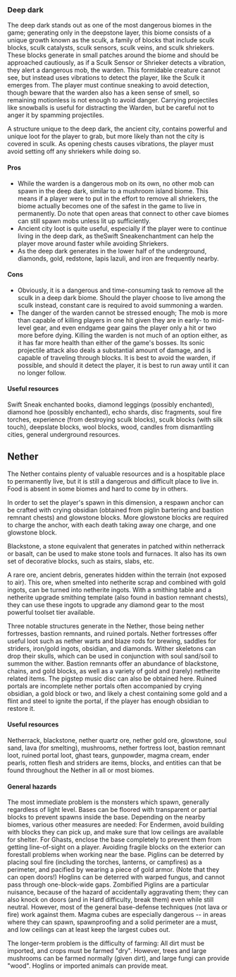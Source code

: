 ### Deep dark
The deep dark stands out as one of the most dangerous biomes in the game; generating only in the deepstone layer, this biome consists of a unique growth known as the sculk, a family of blocks that include sculk blocks, sculk catalysts, sculk sensors, sculk veins, and sculk shriekers. These blocks generate in small patches around the biome and should be approached cautiously, as if a Sculk Sensor or Shrieker detects a vibration, they alert a dangerous mob, the warden. This formidable creature cannot see, but instead uses vibrations to detect the player, like the Sculk it emerges from. The player must continue sneaking to avoid detection, though beware that the warden also has a keen sense of smell, so remaining motionless is not enough to avoid danger. Carrying projectiles like snowballs is useful for distracting the Warden, but be careful not to anger it by spamming projectiles.

A structure unique to the deep dark, the ancient city, contains powerful and unique loot for the player to grab, but more likely than not the city is covered in sculk. As opening chests causes vibrations, the player must avoid setting off any shriekers while doing so.

#### Pros
- While the warden is a dangerous mob on its own, no other mob can spawn in the deep dark, similar to a mushroom island biome. This means if a player were to put in the effort to remove all shriekers, the biome actually becomes one of the safest in the game to live in permanently. Do note that open areas that connect to other cave biomes can still spawn mobs unless lit up sufficiently.
- Ancient city loot is quite useful, especially if the player were to continue living in the deep dark, as theSwift Sneakenchantment can help the player move around faster while avoiding Shriekers.
- As the deep dark generates in the lower half of the underground, diamonds, gold, redstone, lapis lazuli, and iron are frequently nearby.

#### Cons
- Obviously, it is a dangerous and time-consuming task to remove all the sculk in a deep dark biome. Should the player choose to live among the sculk instead, constant care is required to avoid summoning a warden.
- The danger of the warden cannot be stressed enough; The mob is more than capable of killing players in one hit given they are in early- to mid-level gear, and even endgame gear gains the player only a hit or two more before dying. Killing the warden is not much of an option either, as it has far more health than either of the game's bosses. Its sonic projectile attack also deals a substantial amount of damage, and is capable of traveling through blocks. It is best to avoid the warden, if possible, and should it detect the player, it is best to run away until it can no longer follow.

#### Useful resources
Swift Sneak enchanted books, diamond leggings (possibly enchanted), diamond hoe (possibly enchanted), echo shards, disc fragments, soul fire torches, experience (from destroying sculk blocks), sculk blocks (with silk touch), deepslate blocks, wool blocks, wood, candles from dismantling cities, general underground resources.

## Nether
The Nether contains plenty of valuable resources and is a hospitable place to permanently live, but it is still a dangerous and difficult place to live in. Food is absent in some biomes and hard to come by in others. 

In order to set the player's spawn in this dimension, a respawn anchor can be crafted with crying obsidian (obtained from piglin bartering and bastion remnant chests) and glowstone blocks. More glowstone blocks are required to charge the anchor, with each death taking away one charge, and one glowstone block. 

Blackstone, a stone equivalent that generates in patched within netherrack or basalt, can be used to make stone tools and furnaces. It also has its own set of decorative blocks, such as stairs, slabs, etc.

A rare ore, ancient debris, generates hidden within the terrain (not exposed to air). This ore, when smelted into netherite scrap and combined with gold ingots, can be turned into netherite ingots. With a smithing table and a netherite upgrade smithing template (also found in bastion remnant chests), they can use these ingots to upgrade any diamond gear to the most powerful toolset tier available.

Three notable structures generate in the Nether, those being nether fortresses, bastion remnants, and ruined portals. Nether fortresses offer useful loot such as nether warts and blaze rods for brewing, saddles for striders, iron/gold ingots, obsidian, and diamonds. Wither skeletons can drop their skulls, which can be used in conjunction with soul sand/soil to summon the wither. Bastion remnants offer an abundance of blackstone, chains, and gold blocks, as well as a variety of gold and (rarely) netherite related items. The pigstep music disc can also be obtained here. Ruined portals are incomplete nether portals often accompanied by crying obsidian, a gold block or two, and likely a chest containing some gold and a flint and steel to ignite the portal, if the player has enough obsidian to restore it. 

#### Useful resources
Netherrack, blackstone, nether quartz ore, nether gold ore, glowstone, soul sand, lava (for smelting), mushrooms, nether fortress loot, bastion remnant loot, ruined portal loot, ghast tears, gunpowder, magma cream, ender pearls, rotten flesh and striders are items, blocks, and entities can that be found throughout the Nether in all or most biomes.

#### General hazards
The most immediate problem is the monsters which spawn, generally regardless of light level.  Bases can be floored with transparent or partial blocks to prevent spawns inside the base.  Depending on the nearby biomes, various other measures are needed: For Endermen, avoid building with blocks they can pick up, and make sure that low ceilings are available for shelter.  For Ghasts, enclose the base completely to prevent them from getting line-of-sight on a player.  Avoiding fragile blocks on the exterior can forestall problems when working near the base.  Piglins can be deterred by placing soul fire (including the torches, lanterns, or campfires) as a perimeter, and pacified by wearing a piece of gold armor.  (Note that they can open doors!)  Hoglins can be deterred with warped fungus, and cannot pass through one-block-wide gaps.  Zombified Piglins are a particular nuisance, because of the hazard of accidentally aggravating them; they can also knock on doors (and in Hard difficulty, break them) even while still neutral.  However, most of the general base-defense techniques (not lava or fire) work against them.  Magma cubes are especially dangerous -- in areas where they can spawn, spawnproofing and a solid perimeter are a must, and low ceilings can at least keep the largest cubes out.

The longer-term problem is the difficulty of farming:  All dirt must be imported, and crops must be farmed "dry".  However, trees and large mushrooms can be farmed normally (given dirt), and large fungi can provide "wood". Hoglins or imported animals can provide meat.

